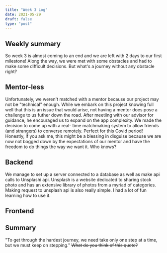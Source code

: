 ```yaml
---
title: "Week 3 Log"
date: 2021-05-29
draft: false
type: "post"
---
```

## Weekly summary
So week 3 is almost coming to an end and we are left with 2 days to our first milestone! Along the way, we were met with some obstacles and had to make some difficult decisions. But what's a journey 
without any obstacle right?

## Mentor-less
Unfortunately, we weren't matched with a mentor because our project may not be "technical" enough. While we embark on this project knowing full well that this is an issue that would arise, not having 
a mentor does pose a challenge to us futher down the road. After meetiing with our advisor for guidance, he encouraged us to expand on the app complexity. We made the decision to come up with a real-
time matchmaking system to allow friends (and strangers) to converse remotely. Perfect for this Covid period! Honestly, if you ask me, this might be a blessing in disguise because we are now not 
bogged down by the expectations of our mentor and have the freedom to do things the way we want it. Who knows?

## Backend
We manage to set up a server connected to a database as well as make api calls to Unsplashi api. Unsplash is a website dedicated to sharing stock photo and has an extensive library of photos
from a myriad of categories. Making request to unsplash api is also really simple. I had a lot of fun learning how to use it.

## Frontend

## Summary
"To get through the hardest journey, we need take only one step at a time, but we must keep on stepping." 
~~What do you think of this quote?~~
